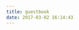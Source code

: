 ```yaml
---
title: guestbook
date: 2017-03-02 16:14:43
---
```

<div class="ds-recent-visitors" data-num-items="28" data-avatar-size="42" id="ds-recent-visitors"></div>